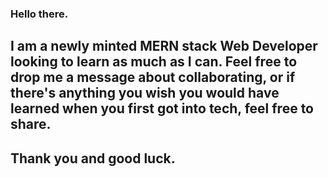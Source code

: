 ### Hello there.

## I am a newly minted MERN stack Web Developer looking to learn as much as I can. Feel free to drop me a message about collaborating, or if there's anything you wish you would have learned when you first got into tech, feel free to share.

## Thank you and good luck.

<!--
**kipras44/kipras44** is a ✨ _special_ ✨ repository because its `README.md` (this file) appears on your GitHub profile.

Here are some ideas to get you started:

- 🔭 I’m currently working on ...
- 🌱 I’m currently learning ...
- 👯 I’m looking to collaborate on ...
- 🤔 I’m looking for help with ...
- 💬 Ask me about ...
- 📫 How to reach me: ...
- 😄 Pronouns: ...
- ⚡ Fun fact: ...
-->

